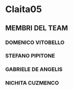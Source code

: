 # Claita05

## MEMBRI DEL TEAM 


### DOMENICO VITOBELLO
### STEFANO PIPITONE
### GABRIELE DE ANGELIS
### NICHITA CUZMENCO
